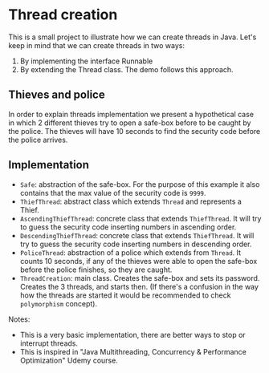 # Thread creation

This is a small project to illustrate how we can create threads in Java. Let's keep in mind that we can create threads in two ways:
1. By implementing the interface Runnable
2. By extending the Thread class. The demo follows this approach.

## Thieves and police

In order to explain threads implementation we present a hypothetical case in which 2 different thieves try to open a safe-box before to be caught by the police. The thieves will have 10 seconds to find the security code before the police arrives.

## Implementation

- `Safe`: abstraction of the safe-box. For the purpose of this example it also contains that the max value of the security code is `9999`.
- `ThiefThread`: abstract class which extends `Thread` and represents a Thief.
- `AscendingThiefThread`: concrete class that extends `ThiefThread`. It will try to guess the security code inserting numbers in ascending order.
- `DescendingThiefThread`: concrete class that extends `ThiefThread`. It will try to guess the security code inserting numbers in descending order.
- `PoliceThread`: abstraction of a police which extends from `Thread`. It counts 10 seconds, if any of the thieves were able to open the safe-box before the police finishes, so they are caught.
- `ThreadCreation`: main class. Creates the safe-box and sets its password. Creates the 3 threads, and starts then. (If there's a confusion in the way how the threads are started it would be recommended to check `polymorphism` concept).

Notes: 
- This is a very basic implementation, there are better ways to stop or interrupt threads.
- This is inspired in "Java Multithreading, Concurrency & Performance Optimization" Udemy course.